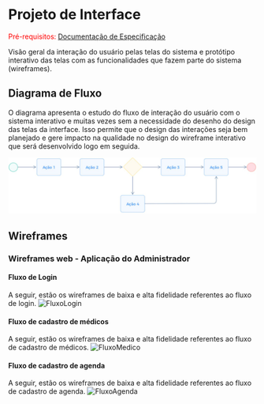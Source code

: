 
# Projeto de Interface

<span style="color:red">Pré-requisitos: <a href="2-Especificação do Projeto.md"> Documentação de Especificação</a></span>

Visão geral da interação do usuário pelas telas do sistema e protótipo interativo das telas com as funcionalidades que fazem parte do sistema (wireframes).

## Diagrama de Fluxo

O diagrama apresenta o estudo do fluxo de interação do usuário com o sistema interativo e  muitas vezes sem a necessidade do desenho do design das telas da interface. Isso permite que o design das interações seja bem planejado e gere impacto na qualidade no design do wireframe interativo que será desenvolvido logo em seguida.

![Exemplo de Diagrama de Fluxo](img/diagramafluxo2.jpg)

## Wireframes
### Wireframes web - Aplicação do Administrador
#### Fluxo de Login
A seguir, estão os wireframes de baixa e alta fidelidade referentes ao fluxo de login.
![FluxoLogin](https://github.com/ICEI-PUC-Minas-PMV-ADS/pmv-ads-2023-1-e3-proj-mov-t2-sebo-e3/assets/89920953/24f49817-8baf-4cda-aa88-1d06c5dd0aed)

#### Fluxo de cadastro de médicos
A seguir, estão os wireframes de baixa e alta fidelidade referentes ao fluxo de cadastro de médicos.
![FluxoMedico](https://github.com/ICEI-PUC-Minas-PMV-ADS/pmv-ads-2023-1-e3-proj-mov-t2-sebo-e3/assets/89920953/8e152f73-134b-47b5-a8bc-54b936d9822f)

#### Fluxo de cadastro de agenda
A seguir, estão os wireframes de baixa e alta fidelidade referentes ao fluxo de cadastro de agenda.
![FluxoAgenda](https://github.com/ICEI-PUC-Minas-PMV-ADS/pmv-ads-2023-1-e3-proj-mov-t2-sebo-e3/assets/89920953/ba3431e0-9c92-4fb2-8817-4e466d3a0fa0)
